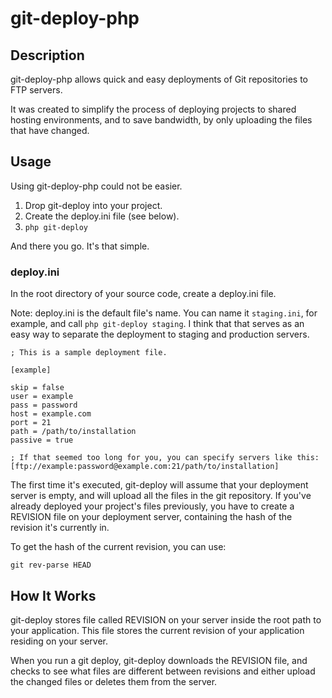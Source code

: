 git-deploy-php
==============

Description
-----------

git-deploy-php allows quick and easy deployments of Git repositories to FTP servers.

It was created to simplify the process of deploying projects to shared hosting environments, and to save bandwidth, by only uploading the files that have changed.

Usage
-----

Using git-deploy-php could not be easier.

1. Drop git-deploy into your project.
2. Create the deploy.ini file (see below).
3. `php git-deploy`

And there you go. It's that simple.

### deploy.ini

In the root directory of your source code, create a deploy.ini file.

Note: deploy.ini is the default file's name. You can name it `staging.ini`, for example, and call `php git-deploy staging`. I think that that serves as an easy way to separate the deployment to staging and production servers.

    ; This is a sample deployment file.
    
    [example]
    
    skip = false
    user = example
    pass = password
    host = example.com
    port = 21
    path = /path/to/installation
    passive = true
    
    ; If that seemed too long for you, you can specify servers like this:
    [ftp://example:password@example.com:21/path/to/installation]

The first time it's executed, git-deploy will assume that your deployment server is empty, and will upload all the files in the git repository.
If you've already deployed your project's files previously, you have to create a REVISION file on your deployment server, containing the hash of the revision it's currently in.

To get the hash of the current revision, you can use:

    git rev-parse HEAD

How It Works
------------
git-deploy stores file called REVISION on your server inside the root path to your application. This file stores the current revision of your application residing on your server.

When you run a git deploy, git-deploy downloads the REVISION file, and checks to see what files are different between revisions and either upload the changed files or deletes them from the server.